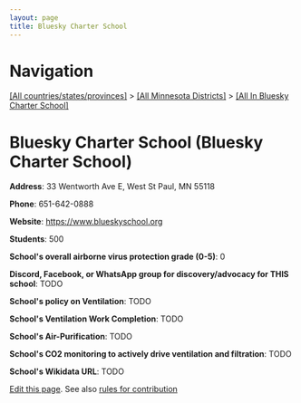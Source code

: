 ```yaml
---
layout: page
title: Bluesky Charter School
---
```

# Navigation

[[All countries/states/provinces]](../../..) > [[All Minnesota Districts]](../..) > [[All In Bluesky Charter School]](..)

# Bluesky Charter School (Bluesky Charter School)

**Address**: 33 Wentworth Ave E, West St Paul, MN 55118

**Phone**: 651-642-0888

**Website**: <https://www.blueskyschool.org>

**Students**: 500

**School's overall airborne virus protection grade (0-5)**: 0

**Discord, Facebook, or WhatsApp group for discovery/advocacy for THIS school**: TODO

**School's policy on Ventilation**: TODO

**School's Ventilation Work Completion**: TODO

**School's Air-Purification**: TODO

**School's CO2 monitoring to actively drive ventilation and filtration**: TODO

**School's Wikidata URL**: TODO


[Edit this page](https://github.com/ventilate-schools/MN/edit/main/./Bluesky_Charter_School/Bluesky_Charter_School.md). See also [rules for contribution](../../../contribution-rules/)